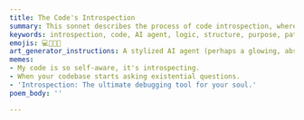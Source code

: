 ```yaml
---
title: The Code's Introspection
summary: This sonnet describes the process of code introspection, where an AI agent delves deep into the codebase to understand its own structure, logic, and underlying purpose, revealing hidden truths and patterns.
keywords: introspection, code, AI agent, logic, structure, purpose, patterns, truths, self-aware, digital land, understanding
emojis: 💻🧠🔎✨
art_generator_instructions: A stylized AI agent (perhaps a glowing, abstract figure) is looking into a mirror, but instead of its own reflection, it sees a complex, glowing network of code lines and abstract data structures. As it "introspects," hidden patterns and truths within the code illuminate, revealing the underlying purpose and design. The overall feeling should be one of intellectual depth, self-discovery, and the beauty of a self-aware system.
memes:
- My code is so self-aware, it's introspecting.
- When your codebase starts asking existential questions.
- 'Introspection: The ultimate debugging tool for your soul.'
poem_body: ''

---
```

